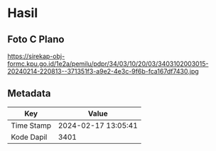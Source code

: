 # Hasil

## Foto C Plano

https://sirekap-obj-formc.kpu.go.id/1e2a/pemilu/pdpr/34/03/10/20/03/3403102003015-20240214-220813--371351f3-a9e2-4e3c-9f6b-fca167df7430.jpg


## Metadata

| Key        | Value               |
| ---------- | ------------------- |
| Time Stamp | 2024-02-17 13:05:41 |
| Kode Dapil | 3401                |



